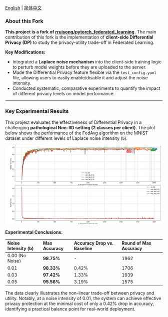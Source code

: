 [English](README.md) | [简体中文](README.zh-CN.md)
### **About this Fork**

**This project is a fork of [rruisong/pytorch_federated_learning](https://github.com/rruisong/pytorch_federated_learning).** The main contribution of this fork is the implementation of **client-side Differential Privacy (DP)** to study the privacy-utility trade-off in Federated Learning.

**Key Modifications:**
* Integrated a **Laplace noise mechanism** into the client-side training logic to perturb model weights before they are uploaded to the server.
* Made the Differential Privacy feature flexible via the `test_config.yaml` file, allowing users to easily enable/disable it and adjust the noise intensity.
* Conducted systematic, comparative experiments to quantify the impact of different privacy levels on model performance.

---

### **Key Experimental Results**

This project evaluates the effectiveness of Differential Privacy in a challenging **pathological Non-IID setting (2 classes per client)**. The plot below shows the performance of the FedAvg algorithm on the MNIST dataset under different levels of Laplace noise intensity (`b`).

![Federated Learning LDP Comparison](<figures/FedAvg_LeNet_MNist_NIID_LDP_Comparison_Annotated.png>)

**Experimental Conclusions:**

| Noise Intensity (b) | Max Accuracy | Accuracy Drop vs. Baseline | Round of Max Accuracy |
| :--- | :--- | :--- | :--- |
| 0.00 (No Noise) | **98.75%** | - | 1962 |
| 0.01 | **98.33%** | 0.42% | 1706 |
| 0.03 | **97.42%** | 1.33% | 1939 |
| 0.05 | **95.56%** | 3.19% | 1575 |

The data clearly illustrates the non-linear trade-off between privacy and utility. Notably, at a noise intensity of 0.01, the system can achieve effective privacy protection at the minimal cost of only a 0.42% drop in accuracy, identifying a practical balance point for real-world deployment.





